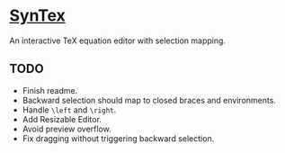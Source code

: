 # [SynTex](https://ayassaka.github.io/syn-tex/)

An interactive TeX equation editor with selection mapping.

## TODO

- Finish readme.
- Backward selection should map to closed braces and environments.
- Handle `\left` and `\right`.
- Add Resizable Editor.
- Avoid preview overflow.
- Fix dragging without triggering backward selection.
